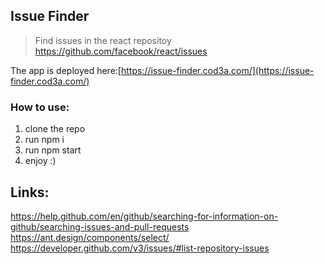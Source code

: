 ## Issue Finder
> Find issues in the react repositoy https://github.com/facebook/react/issues

The app is deployed here:[https://issue-finder.cod3a.com/](https://issue-finder.cod3a.com/)

### How to use:
1. clone the repo
2. run npm i 
3. run npm start
4. enjoy :)


## Links:
https://help.github.com/en/github/searching-for-information-on-github/searching-issues-and-pull-requests
https://ant.design/components/select/
https://developer.github.com/v3/issues/#list-repository-issues
